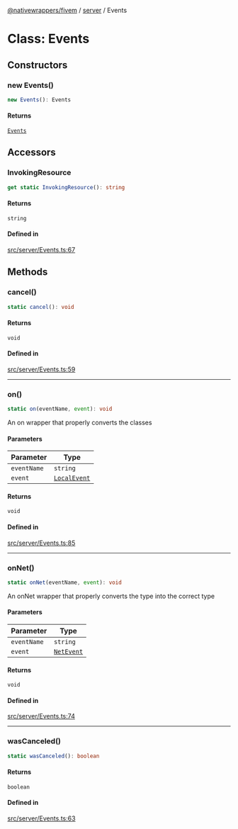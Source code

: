 [@nativewrappers/fivem](../../README.md) / [server](../README.md) / Events

# Class: Events

## Constructors

### new Events()

```ts
new Events(): Events
```

#### Returns

[`Events`](Events.md)

## Accessors

### InvokingResource

```ts
get static InvokingResource(): string
```

#### Returns

`string`

#### Defined in

[src/server/Events.ts:67](https://github.com/nativewrappers/fivem/blob/34b8061c177c9481c4691efcaef7602a414ca976/src/server/Events.ts#L67)

## Methods

### cancel()

```ts
static cancel(): void
```

#### Returns

`void`

#### Defined in

[src/server/Events.ts:59](https://github.com/nativewrappers/fivem/blob/34b8061c177c9481c4691efcaef7602a414ca976/src/server/Events.ts#L59)

***

### on()

```ts
static on(eventName, event): void
```

An on wrapper that properly converts the classes

#### Parameters

| Parameter | Type |
| ------ | ------ |
| `eventName` | `string` |
| `event` | [`LocalEvent`](../type-aliases/LocalEvent.md) |

#### Returns

`void`

#### Defined in

[src/server/Events.ts:85](https://github.com/nativewrappers/fivem/blob/34b8061c177c9481c4691efcaef7602a414ca976/src/server/Events.ts#L85)

***

### onNet()

```ts
static onNet(eventName, event): void
```

An onNet wrapper that properly converts the type into the correct type

#### Parameters

| Parameter | Type |
| ------ | ------ |
| `eventName` | `string` |
| `event` | [`NetEvent`](../type-aliases/NetEvent.md) |

#### Returns

`void`

#### Defined in

[src/server/Events.ts:74](https://github.com/nativewrappers/fivem/blob/34b8061c177c9481c4691efcaef7602a414ca976/src/server/Events.ts#L74)

***

### wasCanceled()

```ts
static wasCanceled(): boolean
```

#### Returns

`boolean`

#### Defined in

[src/server/Events.ts:63](https://github.com/nativewrappers/fivem/blob/34b8061c177c9481c4691efcaef7602a414ca976/src/server/Events.ts#L63)
